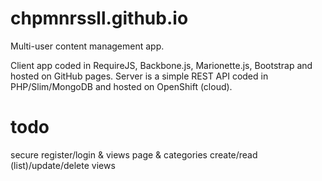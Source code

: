 chpmnrssll.github.io
=====================

Multi-user content management app.

Client app coded in RequireJS, Backbone.js, Marionette.js, Bootstrap and hosted on GitHub pages.
Server is a simple REST API coded in PHP/Slim/MongoDB and hosted on OpenShift (cloud).


todo
=====================

secure register/login & views
page & categories create/read (list)/update/delete views
